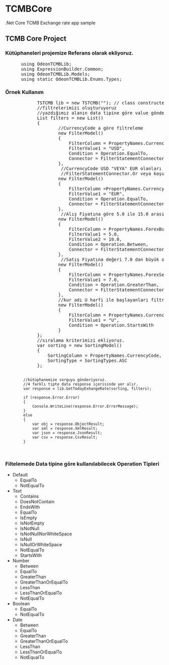 # TCMBCore
.Net Core TCMB Exchange rate app sample 

<h2>TCMB Core Project</h2>
<h3> Kütüphaneleri projemize Referans olarak ekliyoruz.</h3>
<pre>
      using OdeonTCMBLib;
      using ExpressionBuilder.Common;
      using OdeonTCMBLib.Models;
      using static OdeonTCMBLib.Enums.Types;
</pre>

<h3>Örnek Kullanım</h3>
<pre>
            TSTCMB lib = new TSTCMB(""); // class constructer içine authkey ekliyoruz.
            //filtrelerimizi oluşturuyoruz
            //yazdığımız alanın data tipine göre value göndermeliyiz. int ise int double ise double. CurrencyModel den data tiplerini görebilirsiniz
            List<FilterModel> filters = new List<FilterModel>()
            {
                    //CurrencyCode a göre filtreleme
                    new FilterModel()
                    {
                        FilterColumn = PropertyNames.CurrencyCode,
                        FilterValue1 = "USD",
                        Condition = Operation.EqualTo,
                        Connector = FilterStatementConnector.Or
                    },
                     //CurrencyCode USD "VEYA" EUR olanları filtreleme bir önceki filterda  
					 //FilterStatementConnector.Or veya koşulunu ekler
                    new FilterModel()
                    {
                        FilterColumn =PropertyNames.CurrencyCode,
                        FilterValue1 = "EUR",
                        Condition = Operation.EqualTo,
                        Connector = FilterStatementConnector.And
                    },
                     //Alış Fiyatına göre 5.0 ile 15.0 arasında olanları filtreleme
                    new FilterModel()
                    {
                        FilterColumn = PropertyNames.ForexBuying,
                        FilterValue1 = 5.0,
                        FilterValue2 = 10.0,
                        Condition = Operation.Between,
                        Connector = FilterStatementConnector.And
                    },
                     //Satış Fiyatına değeri 7.0 dan büyük olanları filtreleme
                    new FilterModel()
                    {
                        FilterColumn = PropertyNames.ForexSelling,
                        FilterValue1 = 7.0,
                        Condition = Operation.GreaterThan,
                        Connector = FilterStatementConnector.And
                    },
					//kur adı U harfi ile başlayanları filtreleme
                    new FilterModel()
                    {
                        FilterColumn = PropertyNames.CurrencyName,
                        FilterValue1 = "U",
                        Condition = Operation.StartsWith
                    }
            };
            //sıralama kriterimizi ekliyoruz. 
            var sorting = new SortingModel()
            {
                SortingColumn = PropertyNames.CurrencyCode,
                SortingType = SortingTypes.ASC
            };

            //kütüphanemize sorguyu gönderiyoruz.
            //4 farklı tipte data response içerisinde yer alır.
            var response = lib.GetTodayExhangeRate(sorting, filters);

            if (response.Error.Error)
            {
                Console.WriteLine(response.Error.ErrorMessage);
            }
            else
            {
                var obj = response.ObjectResult;
                var xml = response.XmlResult;
                var json = response.JsonResult;
                var csv = response.CsvResult;
            }
</pre>
<h3> Filtelemede Data tipine göre kullanılabilecek Operation Tipleri</h3>
<ul>
<li>Default
<ul>
<li>EqualTo</li>
<li>NotEqualTo</li>
</ul>
</li>
<li>Text
<ul>
<li>Contains</li>
<li>DoesNotContain</li>
<li>EndsWith</li>
<li>EqualTo</li>
<li>IsEmpty</li>
<li>IsNotEmpty</li>
<li>IsNotNull</li>
<li>IsNotNullNorWhiteSpace</li>
<li>IsNull</li>
<li>IsNullOrWhiteSpace</li>
<li>NotEqualTo</li>
<li>StartsWith</li>
</ul>
</li>
<li>Number
<ul>
<li>Between</li>
<li>EqualTo</li>
<li>GreaterThan</li>
<li>GreaterThanOrEqualTo</li>
<li>LessThan</li>
<li>LessThanOrEqualTo</li>
<li>NotEqualTo</li>
</ul>
</li>
<li>Boolean
<ul>
<li>EqualTo</li>
<li>NotEqualTo</li>
</ul>
</li>
<li>Date
<ul>
<li>Between</li>
<li>EqualTo</li>
<li>GreaterThan</li>
<li>GreaterThanOrEqualTo</li>
<li>LessThan</li>
<li>LessThanOrEqualTo</li>
<li>NotEqualTo</li>
</ul>
</li>
</ul>
